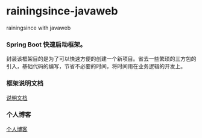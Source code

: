 # rainingsince-javaweb
rainingsince with javaweb

### Spring Boot 快速启动框架。

封装该框架目的是为了可以快速方便的创建一个新项目。省去一些繁琐的三方包的引入，基础代码的编写，节省不必要的时间，将时间用在业务逻辑的开发上。

### 框架说明文档 

[说明文档](http://doc.rainingsince.com)


### 个人博客

[个人博客](http://rainingsince.com)
